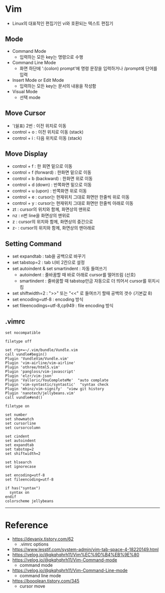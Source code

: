 # Vim

- Linux의 대표적인 편집기인 vi와 호환되는 텍스트 편집기

## Mode

- Command Mode
	- 입력하는 모든 key는 명령으로 수행
- Command Line Mode
	- 화면 하단에 ':(colon) prompt'에 명령 문장을 입력하거나 /prompt에 단어를 입력
- Insert Mode or Edit Mode
	- 입력하는 모든 key는 문서의 내용을 작성함
- Visual Mode
  - 선택 mode

## Move Cursor

- '(쉴표) 2번 : 이전 위치로 이동
- control + o : 이전 위치로 이동 (stack)
- control + i : 다음 위치로 이동 (stack)

## Move Display

- control + f : 한 회면 밑으로 이동
- control + f (forward) : 한화면 밑으로 이동
- control + b (backward) : 한화면 위로 이동
- control + d (down) : 반쪽화면 밑으로 이동
- control + u (upon) : 반쪽화면 위로 이동
- control + e : cursor는 현재위치 그대로 화면만 한줄씩 위로 이동
- control + y : cursor는 현재위치 그대로 화면만 한줄씩 아래로 이동 
- zt : cursor의 위치와 함께, 화면상의 맨위로 
- nz : n번 line을 화면상의 맨위로 
- z : cursor의 위치와 함께, 화면상의 중간으로 
- z- : cursor의 위치와 함께, 화면상의 맨아래로 

## Setting Command

- set expandtab : tab을 공백으로 바꾸기
- set tabstop=2 : tab 너비 2칸으로 설정
- set autoindent & set smartindent : 자동 들여쓰기
	- autoindent : 줄바꿈할 때 바로 아래로 cursor를 떨어뜨림 (선호)
	- smartindent : 줄바꿈할 때 tabstop만금 자동으로 더 띄어서 cursor를 위치시킴
- set shiftwidth=2 : ">>" 또는 "<<" 로 들여쓰기 할때 공백의 갯수 (기본값 8)
- set encoding=utf-8 : encoding 방식
- set fileencodings=utf-8,cp949 : file encoding 방식

## .vimrc

```
set nocompatible

filetype off 

set rtp+=~/.vim/bundle/Vundle.vim
call vundle#begin()
Plugin 'VundleVim/Vundle.vim'
Plugin 'vim-airline/vim-airline'
Plugin 'othree/html5.vim'
Plugin 'pangloss/vim-javascript'
Plugin 'elzr/vim-json'
Plugin 'Valloric/YouCompleteMe'  "auto complate
Plugin 'vim-syntastic/syntastic'  "syntax check
Plugin 'mhinz/vim-signify'  "view git history
Plugin 'nanotech/jellybeans.vim'
call vundle#end()

filetype on

set number
set showmatch
set cursorline
set cursorcolumn

set cindent
set autoindent
set expandtab
set tabstop=2
set shiftwidth=2

set hlsearch
set ignorecase

set encoding=utf-8
set fileencoding=utf-8

if has("syntax")
  syntax on
endif
colorscheme jellybeans
```

---

# Reference

- https://devanix.tistory.com/62
  - .vimrc options
- https://www.lesstif.com/system-admin/vim-tab-space-4-18220149.html
- https://velog.io/@qkqhqhrh11/Vim%EC%9D%B4%EB%9E%80
- https://velog.io/@qkqhqhrh11/Vim-Command-mode
	- command mode
- https://velog.io/@qkqhqhrh11/Vim-Command-Line-mode
	- command line mode
- https://booolean.tistory.com/345
  - cursor move
